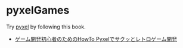 # pyxelGames

Try [pyxel](https://github.com/kitao/pyxel) by following this book.
* [ゲーム開発初心者のためのHowTo Pyxelでサクッとレトロゲーム開発](https://tinycore.booth.pm/items/1575060)

